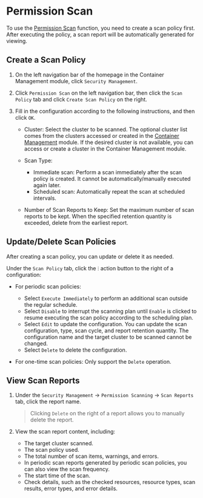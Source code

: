 # Permission Scan

To use the [Permission Scan](intro.md) function, you need to create a scan policy first. After executing the policy, a scan report will be automatically generated for viewing.

## Create a Scan Policy

1. On the left navigation bar of the homepage in the Container Management module, click `Security Management`.

    <!--![Security Management](../../images/security01.png)-->

2. Click `Permission Scan` on the left navigation bar, then click the `Scan Policy` tab and click `Create Scan Policy` on the right.

    <!--![Security Management](../../images/security01.png)-->

3. Fill in the configuration according to the following instructions, and then click `OK`.

    - Cluster: Select the cluster to be scanned. The optional cluster list comes from the clusters accessed or created in the [Container Management](../../intro/index.md) module. If the desired cluster is not available, you can access or create a cluster in the Container Management module.
    - Scan Type:

        - Immediate scan: Perform a scan immediately after the scan policy is created. It cannot be automatically/manually executed again later.
        - Scheduled scan: Automatically repeat the scan at scheduled intervals.

    - Number of Scan Reports to Keep: Set the maximum number of scan reports to be kept. When the specified retention quantity is exceeded, delete from the earliest report.

    <!--![Security Management](../../images/security01.png)-->

## Update/Delete Scan Policies

After creating a scan policy, you can update or delete it as needed.

Under the `Scan Policy` tab, click the `ⵗ` action button to the right of a configuration:

- For periodic scan policies:

    - Select `Execute Immediately` to perform an additional scan outside the regular schedule.
    - Select `Disable` to interrupt the scanning plan until `Enable` is clicked to resume executing the scan policy according to the scheduling plan.
    - Select `Edit` to update the configuration. You can update the scan configuration, type, scan cycle, and report retention quantity. The configuration name and the target cluster to be scanned cannot be changed.
    - Select `Delete` to delete the configuration.

- For one-time scan policies: Only support the `Delete` operation.

    <!--![Security Management](../../images/security01.png)-->

## View Scan Reports

1. Under the `Security Management` -> `Permission Scanning` -> `Scan Reports` tab, click the report name.

    > Clicking `Delete` on the right of a report allows you to manually delete the report.

    <!--![Security Management](../../images/security01.png)-->

2. View the scan report content, including:

    - The target cluster scanned.
    - The scan policy used.
    - The total number of scan items, warnings, and errors.
    - In periodic scan reports generated by periodic scan policies, you can also view the scan frequency.
    - The start time of the scan.
    - Check details, such as the checked resources, resource types, scan results, error types, and error details.

    <!--![Security Management](../../images/security01.png)-->